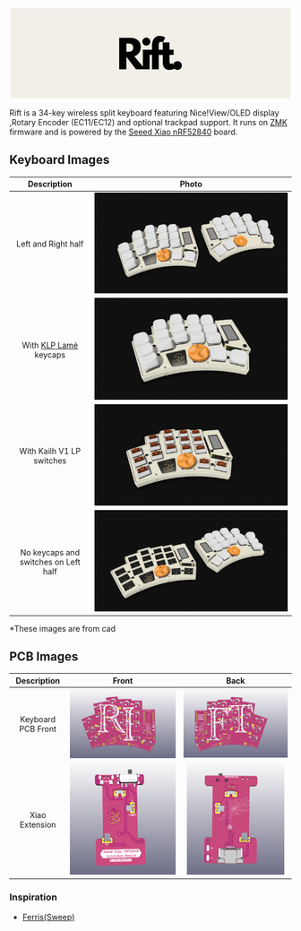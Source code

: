 
<div align="center">
    <img src="gallery/logo.png">
</div>

Rift is a 34-key wireless split keyboard featuring Nice!View/OLED display ,Rotary Encoder (EC11/EC12) and optional trackpad support. It runs on [ZMK](https://zmk.dev/) firmware and is powered by the [Seeed Xiao nRF52840](https://www.seeedstudio.com/Seeed-XIAO-BLE-nRF52840-p-5201.html) board.

## Keyboard Images
| Description | Photo |
| :--: | :--: |
| Left and Right half | <img src="gallery/together.png"> |
| With [KLP Lamé](https://github.com/braindefender/KLP-Lame-Keycaps/blob/master/README.md)  keycaps | <img src="gallery/p1.png"> |
| With Kailh V1 LP switches | <img src="gallery/p2.png"> |
| No keycaps and switches on Left half | <img src="gallery/together_2.png"> |

*These images are from cad
## PCB Images
| Description                 | Front                                             | Back                                               |
| :--:                  | :--:                                              | :--:                                               |
| Keyboard PCB Front    | <img src="gallery/keyboard_pcb_f.png">        | <img src="gallery/keyboard_pcb_b.png">          |
| Xiao Extension        | <img src="gallery/xiao_power_pcb.png" height=200> | <img src="gallery/xiao_power_back.png" height=200> |

### Inspiration
- [Ferris(Sweep)](https://github.com/davidphilipbarr/Sweep)